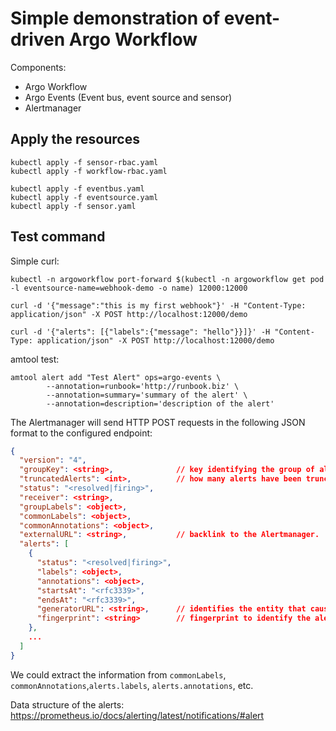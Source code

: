 # Simple demonstration of event-driven Argo Workflow

Components:
- Argo Workflow
- Argo Events (Event bus, event source and sensor)
- Alertmanager

## Apply the resources

```
kubectl apply -f sensor-rbac.yaml
kubectl apply -f workflow-rbac.yaml

kubectl apply -f eventbus.yaml
kubectl apply -f eventsource.yaml
kubectl apply -f sensor.yaml
```

## Test command

Simple curl:

```
kubectl -n argoworkflow port-forward $(kubectl -n argoworkflow get pod -l eventsource-name=webhook-demo -o name) 12000:12000

curl -d '{"message":"this is my first webhook"}' -H "Content-Type: application/json" -X POST http://localhost:12000/demo

curl -d '{"alerts": [{"labels":{"message": "hello"}}]}' -H "Content-Type: application/json" -X POST http://localhost:12000/demo
```

amtool test:

```
amtool alert add "Test Alert" ops=argo-events \
        --annotation=runbook='http://runbook.biz' \
        --annotation=summary='summary of the alert' \
        --annotation=description='description of the alert'
```

The Alertmanager will send HTTP POST requests in the following JSON format to the configured endpoint:

```json
{
  "version": "4",
  "groupKey": <string>,              // key identifying the group of alerts (e.g. to deduplicate)
  "truncatedAlerts": <int>,          // how many alerts have been truncated due to "max_alerts"
  "status": "<resolved|firing>",
  "receiver": <string>,
  "groupLabels": <object>,
  "commonLabels": <object>,
  "commonAnnotations": <object>,
  "externalURL": <string>,           // backlink to the Alertmanager.
  "alerts": [
    {
      "status": "<resolved|firing>",
      "labels": <object>,
      "annotations": <object>,
      "startsAt": "<rfc3339>",
      "endsAt": "<rfc3339>",
      "generatorURL": <string>,      // identifies the entity that caused the alert
      "fingerprint": <string>        // fingerprint to identify the alert
    },
    ...
  ]
}
```

We could extract the information from `commonLabels`, `commonAnnotations`,`alerts.labels`, `alerts.annotations`, etc.

Data structure of the alerts: https://prometheus.io/docs/alerting/latest/notifications/#alert
